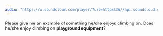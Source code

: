 ```yaml
---
audio: "https://w.soundcloud.com/player/?url=https%3A//api.soundcloud.com/tracks/1472804638%3Fsecret_token%3Ds-jG5O13x1Klr&color=%23ff5500&auto_play=true&hide_related=false&show_comments=true&show_user=true&show_reposts=false&show_teaser=true&visual=true"
---
```


Please give me an example of something he/she enjoys climbing on. Does he/she enjoy climbing on <strong>playground equipment</strong>?